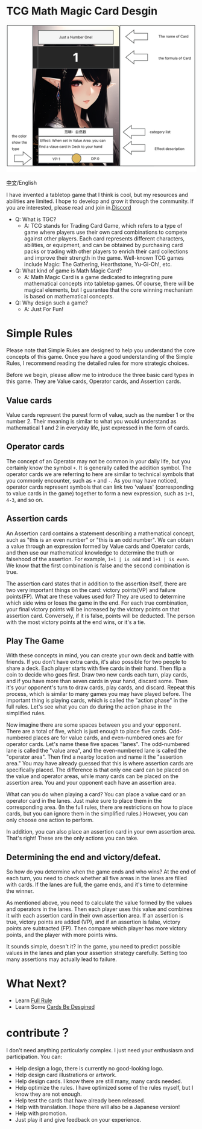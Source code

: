 # TCG Math Magic Card Desgin
![Card Temp](./pic/Card_temp.jpg)

[中文](/README_CN.md)/English

I have invented a tabletop game that I think is cool, but my resources and abilities are limited. I hope to develop and grow it through the community. If you are interested, please read and join in.[Discord](https://discord.gg/dfTFBYvS)

- Q: What is TGC?
  - A: TCG stands for Trading Card Game, which refers to a type of game where players use their own card combinations to compete against other players. Each card represents different characters, abilities, or equipment, and can be obtained by purchasing card packs or trading with other players to enrich their card collections and improve their strength in the game. Well-known TCG games include Magic: The Gathering, Hearthstone, Yu-Gi-Oh!, etc.
- Q: What kind of game is Math Magic Card?
  - A: Math Magic Card is a game dedicated to integrating pure mathematical concepts into tabletop games. Of course, there will be magical elements, but I guarantee that the core winning mechanism is based on mathematical concepts.
- Q: Why design such a game?
  - A: Just For Fun!

# Simple Rules
Please note that Simple Rules are designed to help you understand the core concepts of this game. Once you have a good understanding of the Simple Rules, I recommend reading the detailed rules for more strategic choices.

Before we begin, please allow me to introduce the three basic card types in this game. They are Value cards, Operator cards, and Assertion cards.

## Value cards
Value cards represent the purest form of value, such as the number 1 or the number 2. Their meaning is similar to what you would understand as mathematical 1 and 2 in everyday life, just expressed in the form of cards.          
## Operator cards
The concept of an Operator may not be common in your daily life, but you certainly know the symbol `+`. It is generally called the addition symbol. The operator cards we are referring to here are similar to technical symbols that you commonly encounter, such as `+` and `-`. As you may have noticed, operator cards represent symbols that can link two 'values' (corresponding to value cards in the game) together to form a new expression, such as `1+1`, `4-3`, and so on.
## Assertion cards
An Assertion card contains a statement describing a mathematical concept, such as "this is an even number" or "this is an odd number". We can obtain a value through an expression formed by Value cards and Operator cards, and then use our mathematical knowledge to determine the truth or falsehood of the assertion. For example, `1+1 | is odd` and `1+1 | is even`. We know that the first combination is false and the second combination is true.

The assertion card states that in addition to the assertion itself, there are two very important things on the card: victory points(VP) and failure points(FP). What are these values used for? They are used to determine which side wins or loses the game in the end. For each true combination, your final victory points will be increased by the victory points on that assertion card. Conversely, if it is false, points will be deducted. The person with the most victory points at the end wins, or it's a tie.


## Play The Game
With these concepts in mind, you can create your own deck and battle with friends. If you don't have extra cards, it's also possible for two people to share a deck. Each player starts with five cards in their hand. Then flip a coin to decide who goes first. Draw two new cards each turn, play cards, and if you have more than seven cards in your hand, discard some. Then it's your opponent's turn to draw cards, play cards, and discard. Repeat this process, which is similar to many games you may have played before. The important thing is playing cards, which is called the "action phase" in the full rules. Let's see what you can do during the action phase in the simplified rules.

Now imagine there are some spaces between you and your opponent. There are a total of five, which is just enough to place five cards. Odd-numbered places are for value cards, and even-numbered ones are for operator cards. Let's name these five spaces "lanes". The odd-numbered lane is called the "value area", and the even-numbered lane is called the "operator area". Then find a nearby location and name it the "assertion area." You may have already guessed that this is where assertion cards are specifically placed. The difference is that only one card can be placed on the value and operator areas, while many cards can be placed on the assertion area. You and your opponent each have an assertion area.

What can you do when playing a card? You can place a value card or an operator card in the lanes. Just make sure to place them in the corresponding area. (In the full rules, there are restrictions on how to place cards, but you can ignore them in the simplified rules.) However, you can only choose one action to perform.

In addition, you can also place an assertion card in your own assertion area. That's right! These are the only actions you can take.

## Determining the end and victory/defeat.
So how do you determine when the game ends and who wins? At the end of each turn, you need to check whether all five areas in the lanes are filled with cards. If the lanes are full, the game ends, and it's time to determine the winner.

As mentioned above, you need to calculate the value formed by the values and operators in the lanes. Then each player uses this value and combines it with each assertion card in their own assertion area. If an assertion is true, victory points are added (VP), and if an assertion is false, victory points are subtracted (FP). Then compare which player has more victory points, and the player with more points wins.

It sounds simple, doesn't it? In the game, you need to predict possible values in the lanes and plan your assertion strategy carefully. Setting too many assertions may actually lead to failure.

# What Next?

- Learn [Full Rule](rule/Full_Rule.md)
- Learn Some [Cards Be Desgined](cards/List.md)

# contribute？
I don't need anything particularly complex. I just need your enthusiasm and participation. You can:
- Help design a logo, there is currently no good-looking logo.
- Help design card illustrations or artwork.
- Help design cards. I know there are still many, many cards needed.
- Help optimize the rules. I have optimized some of the rules myself, but I know they are not enough.
- Help test the cards that have already been released.
- Help with translation. I hope there will also be a Japanese version!
- Help with promotion.
- Just play it and give feedback on your experience.

